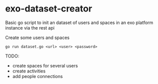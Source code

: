# exo-dataset-creator

Basic go script to init an  dataset of users and spaces in an exo platform instance via the rest api

Create some users and spaces

```
go run dataset.go <url> <user> <password>
```

TODO:
  - create spaces for several users
  - create activities
  - add people connections

